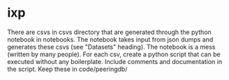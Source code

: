 # ixp

There are csvs in csvs directory that are generated through the python notebook in notebooks. The notebook takes input from json dumps and generates these csvs (see "Datasets" heading). The notebook is a mess (written by many people). For each csv, create a python script that can be executed without any boilerplate. Include comments and documentation in the script. Keep these in code/peeringdb/

